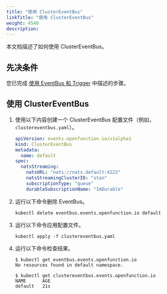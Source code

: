 ```yaml
---
title: "使用 ClusterEventBus"
linkTitle: "使用 ClusterEventBus"
weight: 4540
description:
---
```


本文档描述了如何使用 ClusterEventBus。

## 先决条件

您已完成 [使用 EventBus 和 Trigger](../event-bus-and-trigger) 中描述的步骤。

## 使用 ClusterEventBus

1. 使用以下内容创建一个 ClusterEventBus 配置文件（例如，`clustereventbus.yaml`）。

   ```yaml
   apiVersion: events.openfunction.io/v1alpha1
   kind: ClusterEventBus
   metadata:
     name: default
   spec:
     natsStreaming:
       natsURL: "nats://nats.default:4222"
       natsStreamingClusterID: "stan"
       subscriptionType: "queue"
       durableSubscriptionName: "ImDurable"
   ```

2. 运行以下命令删除 EventBus。

   ```shell
   kubectl delete eventbus.events.openfunction.io default
   ```

3. 运行以下命令应用配置文件。

   ```shell
   kubectl apply -f clustereventbus.yaml
   ```

4. 运行以下命令检查结果。

   ```shell
   $ kubectl get eventbus.events.openfunction.io
   No resources found in default namespace.

   $ kubectl get clustereventbus.events.openfunction.io
   NAME      AGE
   default   21s
   ```